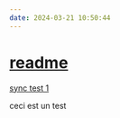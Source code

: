 ```yaml
---
date: 2024-03-21 10:50:44
---
```

# [readme](readme.md)
[sync test 1](./Folder01/InsideFolder01/sync%20test%201.md)

ceci est un test


